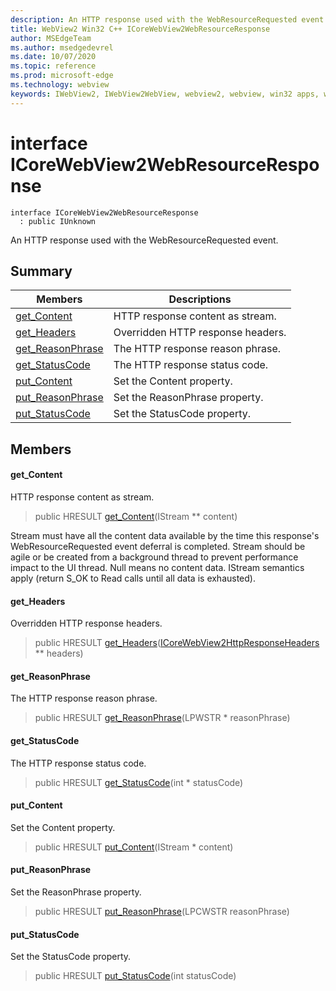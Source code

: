 ```yaml
---
description: An HTTP response used with the WebResourceRequested event.
title: WebView2 Win32 C++ ICoreWebView2WebResourceResponse
author: MSEdgeTeam
ms.author: msedgedevrel
ms.date: 10/07/2020
ms.topic: reference
ms.prod: microsoft-edge
ms.technology: webview
keywords: IWebView2, IWebView2WebView, webview2, webview, win32 apps, win32, edge, ICoreWebView2, ICoreWebView2Controller, browser control, edge html, ICoreWebView2WebResourceResponse
---
```


# interface ICoreWebView2WebResourceResponse 

```
interface ICoreWebView2WebResourceResponse
  : public IUnknown
```

An HTTP response used with the WebResourceRequested event.

## Summary

 Members                        | Descriptions
--------------------------------|---------------------------------------------
[get_Content](#get_content) | HTTP response content as stream.
[get_Headers](#get_headers) | Overridden HTTP response headers.
[get_ReasonPhrase](#get_reasonphrase) | The HTTP response reason phrase.
[get_StatusCode](#get_statuscode) | The HTTP response status code.
[put_Content](#put_content) | Set the Content property.
[put_ReasonPhrase](#put_reasonphrase) | Set the ReasonPhrase property.
[put_StatusCode](#put_statuscode) | Set the StatusCode property.

## Members

#### get_Content 

HTTP response content as stream.

> public HRESULT [get_Content](#get_content)(IStream ** content)

Stream must have all the content data available by the time this response's WebResourceRequested event deferral is completed. Stream should be agile or be created from a background thread to prevent performance impact to the UI thread. Null means no content data. IStream semantics apply (return S_OK to Read calls until all data is exhausted).

#### get_Headers 

Overridden HTTP response headers.

> public HRESULT [get_Headers](#get_headers)([ICoreWebView2HttpResponseHeaders](icorewebview2httpresponseheaders.md) ** headers)

#### get_ReasonPhrase 

The HTTP response reason phrase.

> public HRESULT [get_ReasonPhrase](#get_reasonphrase)(LPWSTR * reasonPhrase)

#### get_StatusCode 

The HTTP response status code.

> public HRESULT [get_StatusCode](#get_statuscode)(int * statusCode)

#### put_Content 

Set the Content property.

> public HRESULT [put_Content](#put_content)(IStream * content)

#### put_ReasonPhrase 

Set the ReasonPhrase property.

> public HRESULT [put_ReasonPhrase](#put_reasonphrase)(LPCWSTR reasonPhrase)

#### put_StatusCode 

Set the StatusCode property.

> public HRESULT [put_StatusCode](#put_statuscode)(int statusCode)

